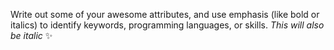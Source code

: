 Write out some of your awesome attributes, and use emphasis (like bold or italics) to identify keywords, programming languages, or skills. 
_This will also be italic_
	:sparkles:

